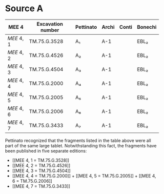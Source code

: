 # Source A

|   MEE 4    | Excavation number | Pettinato | Archi | Conti | Bonechi |
| ---------- | ----------------- | --------- | ----- | ----- | ------- |
| *MEE* 4, 1 | TM.75.G.3528      | A₁        | A-1   |       | EBL₂    |
| *MEE* 4, 2 | TM.75.G.4526      | A₂        | A-1   |       | EBL₂    |
| *MEE* 4, 3 | TM.75.G.4504      | A₃        | A-1   |       | EBL₂    |
| *MEE* 4, 4 | TM.75.G.2000      | A₄        | A-1   |       | EBL₂    |
| *MEE* 4, 5 | TM.75.G.2005      | A₅        | A-1   |       | EBL₂    |
| *MEE* 4, 6 | TM.75.G.2006      | A₆        | A-1   |       | EBL₂    |
| *MEE* 4, 7 | TM.75.G.3433      | A₇        | A-1   |       | EBL₂    |

Pettinato recognized that the fragments listed in the table above were all part of the same large tablet. Notwithstanding this fact, the fragments have been published in five separate editions: 
* [[MEE 4, 1 = TM.75.G.3528]]
* [[MEE 4, 2 = TM.75.G.4526]]
* [[MEE 4, 3 = TM.75.G.4504]]
* [[MEE 4, 4 = TM.75.G.2000]] + [[MEE 4, 5 = TM.75.G.2005]] + [[MEE 4, 6 = TM.75.G.2006]]
* [[MEE 4, 7 = TM.75.G.3433]]





